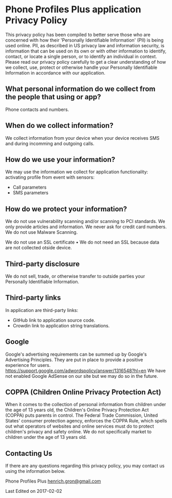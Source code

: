 Phone Profiles Plus application Privacy Policy
==============================================

This privacy policy has been compiled to better serve those who are concerned with how their 'Personally Identifiable Information' (PII) is being used online. PII, as described in US privacy law and information security, is information that can be used on its own or with other information to identify, contact, or locate a single person, or to identify an individual in context. Please read our privacy policy carefully to get a clear understanding of how we collect, use, protect or otherwise handle your Personally Identifiable Information in accordance with our application.

What personal information do we collect from the people that using or app?
--------------------------------------------------------------------------
Phone contacts and numbers.

When do we collect information?
-------------------------------
We collect information from your device when your device receives SMS and during incomming and outgoing calls.

How do we use your information?
-------------------------------
We may use the information we collect for application functionality: activating profile from event with sensors:
- Call parameters
- SMS parameters

How do we protect your information?
-----------------------------------
We do not use vulnerability scanning and/or scanning to PCI standards.
We only provide articles and information. We never ask for credit card numbers.
We do not use Malware Scanning.

We do not use an SSL certificate
      • We do not need an SSL because data are not collected otside device.

Third-party disclosure
----------------------
We do not sell, trade, or otherwise transfer to outside parties your Personally Identifiable Information.

Third-party links
-----------------
In application are third-party links:
- GitHub link to application source code.
- Crowdin link to application string translations.

Google
------
Google's advertising requirements can be summed up by Google's Advertising Principles. They are put in place to provide a positive experience for users. https://support.google.com/adwordspolicy/answer/1316548?hl=en 
We have not enabled Google AdSense on our site but we may do so in the future.

COPPA (Children Online Privacy Protection Act)
----------------------------------------------
When it comes to the collection of personal information from children under the age of 13 years old, the Children's Online Privacy Protection Act (COPPA) puts parents in control. The Federal Trade Commission, United States' consumer protection agency, enforces the COPPA Rule, which spells out what operators of websites and online services must do to protect children's privacy and safety online.
We do not specifically market to children under the age of 13 years old.

Contacting Us
-------------
If there are any questions regarding this privacy policy, you may contact us using the information below.

Phone Profiles Plus
henrich.gron@gmail.com

Last Edited on 2017-02-02
